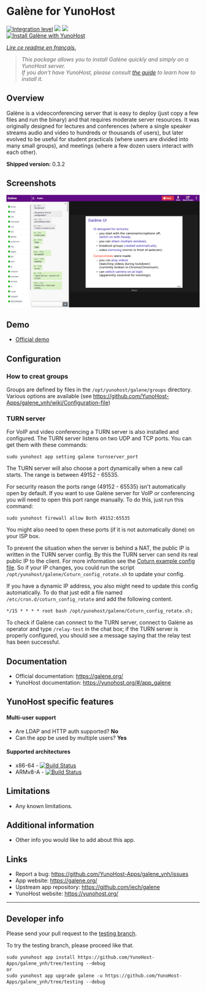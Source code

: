 # Galène for YunoHost

[![Integration level](https://dash.yunohost.org/integration/galene.svg)](https://dash.yunohost.org/appci/app/galene) ![](https://ci-apps.yunohost.org/ci/badges/galene.status.svg) ![](https://ci-apps.yunohost.org/ci/badges/galene.maintain.svg)  
[![Install Galène with YunoHost](https://install-app.yunohost.org/install-with-yunohost.svg)](https://install-app.yunohost.org/?app=galene)

*[Lire ce readme en français.](./README_fr.md)*

> *This package allows you to install Galène quickly and simply on a YunoHost server.  
If you don't have YunoHost, please consult [the guide](https://yunohost.org/#/install) to learn how to install it.*

## Overview
Galène is a videoconferencing server that is easy to deploy (just copy a few files and run the binary) and that requires moderate server resources. It was originally designed for lectures and conferences (where a single speaker streams audio and video to hundreds or thousands of users), but later evolved to be useful for student practicals (where users are divided into many small groups), and meetings (where a few dozen users interact with each other). 

**Shipped version:** 0.3.2

## Screenshots

![](screenshot.png)

## Demo

* [Official demo](https://galene.org:8443/)

## Configuration

### How to creat groups

Groups are defined by files in the `/opt/yunohost/galene/groups` directory. Various options are available (see https://github.com/YunoHost-Apps/galene_ynh/wiki/Configuration-file)

### TURN server

For VoIP and video conferencing a TURN server is also installed and configured. The TURN server listens on two UDP and TCP ports. You can get them with these commands:

```
sudo yunohost app setting galene turnserver_port
```

The TURN server will also choose a port dynamically when a new call starts. The range is between 49152 - 65535.

For security reason the ports range (49152 - 65535) isn't automatically open by default. If you want to use Galène server for VoIP or conferencing you will need to open this port range manually. To do this, just run this command:

```
sudo yunohost firewall allow Both 49152:65535
```

You might also need to open these ports (if it is not automatically done) on your ISP box.

To prevent the situation when the server is behind a NAT, the public IP is written in the TURN server config. By this the TURN server can send its real public IP to the client. For more information see the [Coturn example config file](https://github.com/coturn/coturn/blob/master/examples/etc/turnserver.conf#L56-L62). So if your IP changes, you could run the script `/opt/yunohost/galene/Coturn_config_rotate.sh` to update your config.

If you have a dynamic IP address, you also might need to update this config automatically. To do that just edit a file named `/etc/cron.d/coturn_config_rotate` and add the following content.

```
*/15 * * * * root bash /opt/yunohost/galene/Coturn_config_rotate.sh;
```

To check if Galène can connect to the TURN server, connect to Galène as operator and type `/relay-test` in the chat box; if the TURN server is properly configured, you should see a message saying that the relay test has been successful.

## Documentation

 * Official documentation: https://galene.org/
 * YunoHost documentation: https://yunohost.org/#/app_galene

## YunoHost specific features

#### Multi-user support

 * Are LDAP and HTTP auth supported? **No**
 * Can the app be used by multiple users? **Yes**

#### Supported architectures

* x86-64 - [![Build Status](https://ci-apps.yunohost.org/ci/logs/galene%20%28Apps%29.svg)](https://ci-apps.yunohost.org/ci/apps/galene/)
* ARMv8-A - [![Build Status](https://ci-apps-arm.yunohost.org/ci/logs/galene%20%28Apps%29.svg)](https://ci-apps-arm.yunohost.org/ci/apps/galene/)

## Limitations

* Any known limitations.

## Additional information

* Other info you would like to add about this app.

## Links

 * Report a bug: https://github.com/YunoHost-Apps/galene_ynh/issues
 * App website: https://galene.org/
 * Upstream app repository: https://github.com/jech/galene
 * YunoHost website: https://yunohost.org/

---

## Developer info

Please send your pull request to the [testing branch](https://github.com/YunoHost-Apps/galene_ynh/tree/testing).

To try the testing branch, please proceed like that.
```
sudo yunohost app install https://github.com/YunoHost-Apps/galene_ynh/tree/testing --debug
or
sudo yunohost app upgrade galene -u https://github.com/YunoHost-Apps/galene_ynh/tree/testing --debug
```

